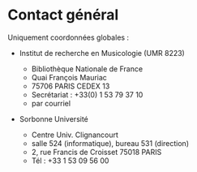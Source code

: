 # Contact général

Uniquement coordonnées globales :

- Institut de recherche en Musicologie (UMR 8223)
  - Bibliothèque Nationale de France
  - Quai François Mauriac
  - 75706 PARIS CEDEX 13
  - Secrétariat : +33(0) 1 53 79 37 10
  - par courriel

- Sorbonne Université
  - Centre Univ. Clignancourt
  - salle 524 (informatique), bureau 531 (direction)
  - 2, rue Francis de Croisset 75018 PARIS
  - Tél : +33 1 53 09 56 00
